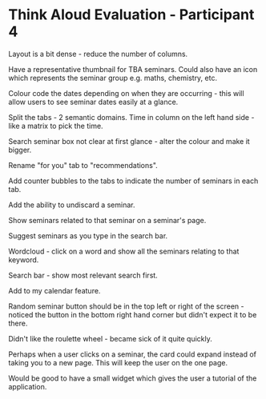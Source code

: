 # Think Aloud Evaluation - Participant 4

Layout is a bit dense - reduce the number of columns.

Have a representative thumbnail for TBA seminars. Could also have an icon which represents the seminar group e.g. maths, chemistry, etc.

Colour code the dates depending on when they are occurring - this will allow users to see seminar dates easily at a glance.

Split the tabs - 2 semantic domains. Time in column on the left hand side - like a matrix to pick the time.

Search seminar box not clear at first glance - alter the colour and make it bigger.

Rename "for you" tab to "recommendations".

Add counter bubbles to the tabs to indicate the number of seminars in each tab.

Add the ability to undiscard a seminar.

Show seminars related to that seminar on a seminar's page.

Suggest seminars as you type in the search bar.

Wordcloud - click on a word and show all the seminars relating to that keyword.

Search bar - show most relevant search first.

Add to my calendar feature.

Random seminar button should be in the top left or right of the screen - noticed the button in the bottom right hand corner but didn't expect it to be there.

Didn't like the roulette wheel - became sick of it quite quickly.

Perhaps when a user clicks on a seminar, the card could expand instead of taking you to a new page. This will keep the user on the one page.

Would be good to have a small widget which gives the user a tutorial of the application.
